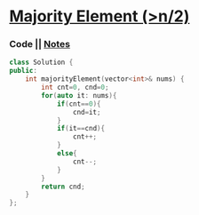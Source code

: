 # [Majority Element (>n/2)](https://leetcode.com/problems/majority-element/)

### Code || [Notes](https://drive.google.com/file/d/1IkJ1S2YCPqFOGko7hlwTUvEMFV8rsTNP/view?usp=sharing)

``` .cpp
class Solution {
public:
    int majorityElement(vector<int>& nums) {
        int cnt=0, cnd=0;
        for(auto it: nums){
            if(cnt==0){
                cnd=it;
            }
            if(it==cnd){
                cnt++;
            }
            else{
                cnt--;
            }
        }
        return cnd;
    }
};
```
